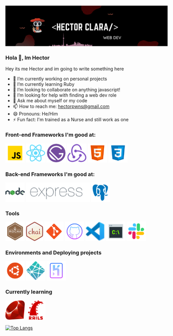 ![A Full-Stack Web Devloper](/banner/banner.png)

### Hola 👋, Im Hector

Hey its me Hector and im going to write something here

- 🔭 I’m currently working on personal projects
- 🌱 I’m currently learning Ruby
- 👯 I’m looking to collaborate on anything javascript!
- 🤔 I’m looking for help with finding a web dev role
- 💬 Ask me about myself or my code
- 📫 How to reach me: hectorpwns@gmail.com
- 😄 Pronouns: He/Him
- ⚡ Fun fact: I'm trained as a Nurse and still work as one

### Front-end Frameworks I'm good at:

[<img src='/icons/js.png' alt='javascript' height='60'>]() [<img src='/icons/react.png' alt='react' height='60'>]() [<img src='/icons/gatsby.png' alt='gatsby' height='60'>]() [<img src='/icons/redux.png' alt='redux' height='60'>]() [<img src='/icons/html.png' alt='github' height='60'>]() [<img src='/icons/css3.png' alt='css' height='60'>]()

### Back-end Frameworks I'm good at:

[<img src='icons/node.png' height='60'>]() [<img src='/icons/express.png' height='60'>]() [<img src='/icons/postgres.png' height='60'>]()

### Tools

[<img src='icons/mocha.png' height='60'>]() [<img src='icons/chai.png' height='60'>]() [<img src='icons/git.png' height='60'>]() [<img src='icons/github.png' height='60'>]() [<img src='icons/vscode.png' height='60'>]() [<img src='icons/command-line.png' height='60'>]() [<img src='/icons/slack.png' alt='slack' height='60'>]()

### Environments and Deploying projects

[<img src='icons/ubuntu.png' height='60'>]() [<img src='icons/netlify.png' height='60'>]() [<img src='icons/heroku.png' height='60'>]()

### Currently learning

[<img src='icons/ruby.png' height='60'>]() [<img src='icons/rails.png' height='60'>]()

[![Top Langs](https://github-readme-stats.vercel.app/api/top-langs/?username=hector4213&theme=gruvbox)](https://github.com/anuraghazra/github-readme-stats)
